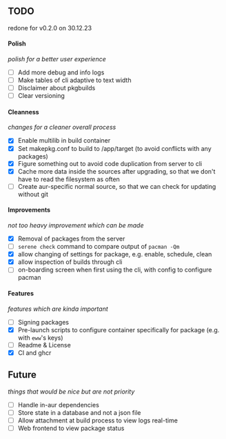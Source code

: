 ## TODO
redone for v0.2.0 on 30.12.23

#### Polish 
*polish for a better user experience*
- [ ] Add more debug and info logs
- [ ] Make tables of cli adaptive to text width
- [ ] Disclaimer about pkgbuilds
- [ ] Clear versioning

#### Cleanness
*changes for a cleaner overall process*
- [X] Enable multilib in build container
- [X] Set makepkg.conf to build to /app/target (to avoid conflicts with any packages)
- [X] Figure something out to avoid code duplication from server to cli
- [X] Cache more data inside the sources after upgrading, so that we don't have to read the filesystem as often
- [ ] Create aur-specific normal source, so that we can check for updating without git

#### Improvements
*not too heavy improvement which can be made*
- [X] Removal of packages from the server
- [ ] `serene check` command to compare output of `pacman -Qm`
- [X] allow changing of settings for package, e.g. enable, schedule, clean
- [X] allow inspection of builds through cli
- [ ] on-boarding screen when first using the cli, with config to configure pacman

#### Features
*features which are kinda important*
- [ ] Signing packages
- [X] Pre-launch scripts to configure container specifically for package (e.g. with `eww`'s keys)
- [ ] Readme & License
- [X] CI and ghcr

## Future
*things that would be nice but are not priority*
- [ ] Handle in-aur dependencies
- [ ] Store state in a database and not a json file
- [ ] Allow attachment at build process to view logs real-time
- [ ] Web frontend to view package status